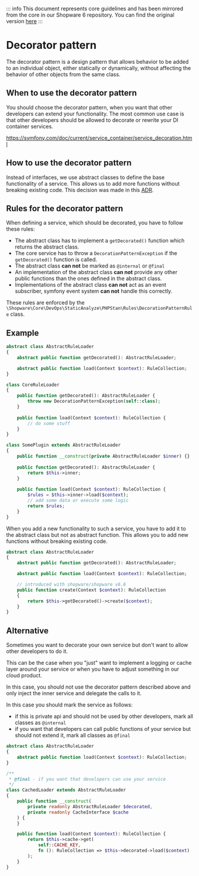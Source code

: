 

::: info
This document represents core guidelines and has been mirrored from the core in our Shopware 6 repository.
You can find the original version [here](https://github.com/shopware/shopware/blob/trunk/code/core/decorator-pattern.md)
:::

# Decorator pattern

The decorator pattern is a design pattern that allows behavior to be added to an individual object, either statically or dynamically, without affecting the behavior of other objects from the same class. 

## When to use the decorator pattern

You should choose the decorator pattern, when you want that other developers can extend your functionality. The most common use case is that other developers should be allowed to decorate or rewrite your DI container services.

https://symfony.com/doc/current/service_container/service_decoration.html

## How to use the decorator pattern

Instead of interfaces, we use abstract classes to define the base functionality of a service. This allows us to add more functions without breaking existing code. This decision was made in this [ADR](https://github.com/shopware/shopware/71ef1dffc97a131069cd4649f71ba35d04771e24/trunk/adr/2020-11-25-decoration-pattern.md).

## Rules for the decorator pattern

When defining a service, which should be decorated, you have to follow these rules: 
- The abstract class has to implement a `getDecorated()` function which returns the abstract class.
- The core service has to throw a `DecorationPatternException` if the `getDecorated()` function is called.
- The abstract class **can not** be marked as `@internal` or `@final`
- An implementation of the abstract class **can not** provide any other public functions than the ones defined in the abstract class.
- Implementations of the abstract class **can not** act as an event subscriber, symfony event system **can not** handle this correctly.

These rules are enforced by the `\Shopware\Core\DevOps\StaticAnalyze\PHPStan\Rules\DecorationPatternRule` class.

## Example

```php
abstract class AbstractRuleLoader
{
    abstract public function getDecorated(): AbstractRuleLoader;

    abstract public function load(Context $context): RuleCollection;
}

class CoreRuleLoader
{
    public function getDecorated(): AbstractRuleLoader {
        throw new DecorationPatternException(self::class);
    }
    
    public function load(Context $context): RuleCollection {
        // do some stuff 
    }
}

class SomePlugin extends AbstractRuleLoader
{
    public function __construct(private AbstractRuleLoader $inner) {}
    
    public function getDecorated(): AbstractRuleLoader {
        return $this->inner;
    }
    
    public function load(Context $context): RuleCollection {
        $rules = $this->inner->load($context);
        // add some data or execute some logic
        return $rules;
    }
}
```

When you add a new functionality to such a service, you have to add it to the abstract class but not as abstract function. This allows you to add new functions without breaking existing code.

```php
abstract class AbstractRuleLoader
{
    abstract public function getDecorated(): AbstractRuleLoader;

    abstract public function load(Context $context): RuleCollection;

    // introduced with shopware/shopware v6.6
    public function create(Context $context): RuleCollection 
    {
        return $this->getDecorated()->create($context);
    }
}
```

## Alternative

Sometimes you want to decorate your own service but don't want to allow other developers to do it.

This can be the case when you "just" want to implement a logging or cache layer around your service or when you have to adjust something in our cloud product.

In this case, you should not use the decorator pattern described above and only inject the inner service and delegate the calls to it.

In this case you should mark the service as follows:
- if this is private api and should not be used by other developers, mark all classes as `@internal`
- if you want that developers can call public functions of your service but should not extend it, mark all classes as `@final`

```php
abstract class AbstractRuleLoader
{
    abstract public function load(Context $context): RuleCollection;
}

/**
 * @final - if you want that developers can use your service
 */
class CachedLoader extends AbstractRuleLoader
{
    public function __construct(
        private readonly AbstractRuleLoader $decorated,
        private readonly CacheInterface $cache
    ) {
    }

    public function load(Context $context): RuleCollection {
        return $this->cache->get(
            self::CACHE_KEY, 
            fn (): RuleCollection => $this->decorated->load($context)
        );
    }
}
```

